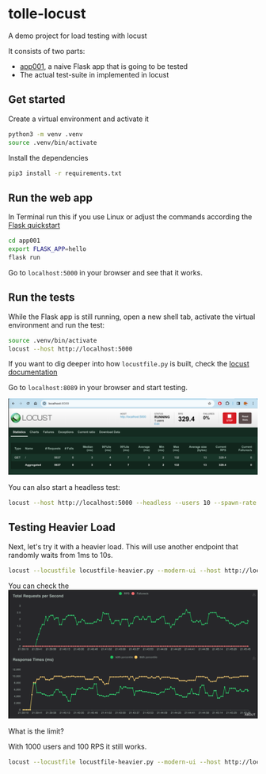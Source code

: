 # tolle-locust

A demo project for load testing with locust

It consists of two parts:

- [app001](app001), a naive Flask app that is going to be tested
- The actual test-suite in implemented in locust

## Get started

Create a virtual environment and activate it

```bash
python3 -m venv .venv
source .venv/bin/activate
```

Install the dependencies

```bash
pip3 install -r requirements.txt
```

## Run the web app

In Terminal run this if you use Linux or adjust the commands according the [Flask quickstart](https://flask.palletsprojects.com/en/2.0.x/quickstart/)

```bash
cd app001
export FLASK_APP=hello
flask run
```

Go to `localhost:5000` in your browser and see that it works.

## Run the tests

While the Flask app is still running, open a new shell tab, activate the virtual environment and run the test:

```bash
source .venv/bin/activate
locust --host http://localhost:5000
```

If you want to dig deeper into how `locustfile.py` is built, check the [locust documentation](https://docs.locust.io/en/stable/quickstart.html)

Go to `localhost:8089` in your browser and start testing.

![locust test](media/locust-001.png)

You can also start a headless test:

```bash
locust --host http://localhost:5000 --headless --users 10 --spawn-rate 0.5 --run-time 1m
```

## Testing Heavier Load

Next, let's try it with a heavier load. This will use another endpoint that randomly waits from 1ms to 10s.

```bash
locust --locustfile locustfile-heavier.py --modern-ui --host http://localhost:5000 --users 10 --spawn-rate 1
```

You can check the
![locust charts](media/locust-002.png)

What is the limit?

With 1000 users and 100 RPS it still works.

```bash
locust --locustfile locustfile-heavier.py --modern-ui --host http://localhost:5000 --users 1000 --spawn-rate 100
```
